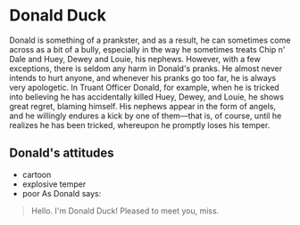 # Donald Duck
Donald is something of a prankster, and as a result, he can sometimes come across as a bit of a bully, especially in the way he sometimes treats Chip n' Dale and Huey, Dewey and Louie, his nephews.
However, with a few exceptions, there is seldom any harm in Donald's pranks. He almost never intends to hurt anyone, and whenever his pranks go too far, he is always very apologetic. In Truant Officer Donald, for example, when he is tricked into believing he has accidentally killed Huey, Dewey, and Louie, he shows great regret, blaming himself. His nephews appear in the form of angels, and he willingly endures a kick by one of them—that is, of course, until he realizes he has been tricked, whereupon he promptly loses his temper. 
## Donald's attitudes
* cartoon
* explosive temper
* poor
As Donald says:
> Hello. I'm Donald Duck! Pleased to meet you, miss.